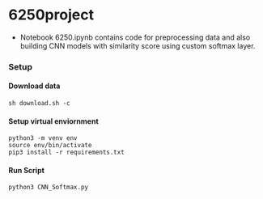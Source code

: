 # 6250project

- Notebook 6250.ipynb contains code for preprocessing data and also building CNN models with similarity score using custom softmax layer.

### Setup
#### Download data

```properties
sh download.sh -c
```  

#### Setup virtual enviornment

```properties
python3 -m venv env
source env/bin/activate
pip3 install -r requirements.txt
```  
 
#### Run Script

```properties
python3 CNN_Softmax.py
``` 

